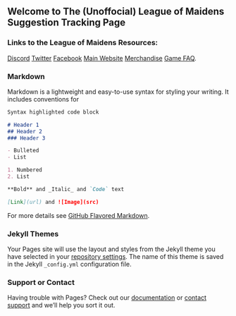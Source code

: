 ## Welcome to The (Unoffocial) League of Maidens Suggestion Tracking Page

### Links to the League of Maidens Resources: 
[Discord](https://discordapp.com/invite/5TU2NX9)
[Twitter](https://twitter.com/leagueofmaidens)
[Facebook](https://www.facebook.com/leagueofmaidens/)
[Main Website](https://www.maidengaming.net/)
[Merchandise](https://shop.maidengaming.net/)
[Game FAQ](https://www.maidengaming.net/faq/).


### Markdown

Markdown is a lightweight and easy-to-use syntax for styling your writing. It includes conventions for

```markdown
Syntax highlighted code block

# Header 1
## Header 2
### Header 3

- Bulleted
- List

1. Numbered
2. List

**Bold** and _Italic_ and `Code` text

[Link](url) and ![Image](src)
```

For more details see [GitHub Flavored Markdown](https://guides.github.com/features/mastering-markdown/).

### Jekyll Themes

Your Pages site will use the layout and styles from the Jekyll theme you have selected in your [repository settings](https://github.com/fredfreezy/League-of-Maidens-Suggestions/settings). The name of this theme is saved in the Jekyll `_config.yml` configuration file.

### Support or Contact

Having trouble with Pages? Check out our [documentation](https://help.github.com/categories/github-pages-basics/) or [contact support](https://github.com/contact) and we’ll help you sort it out.
